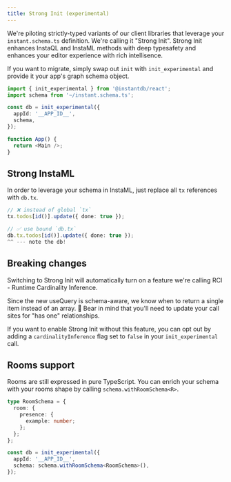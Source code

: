 ```yaml
---
title: Strong Init (experimental)
---
```


We're piloting strictly-typed variants of our client libraries that leverage your `instant.schema.ts` definition. We're calling it "Strong Init". Strong Init enhances InstaQL and InstaML methods with deep typesafety and enhances your editor experience with rich intellisence.

If you want to migrate, simply swap out `init` with `init_experimental` and provide it your app's graph schema object.

```ts
import { init_experimental } from '@instantdb/react';
import schema from '~/instant.schema.ts';

const db = init_experimental({
  appId: '__APP_ID__',
  schema,
});

function App() {
  return <Main />;
}
```

## Strong InstaML

In order to leverage your schema in InstaML, just replace all `tx` references with `db.tx`.

```ts
// ❌ instead of global `tx`
tx.todos[id()].update({ done: true });

// ✅ use bound `db.tx`
db.tx.todos[id()].update({ done: true });
^^ --- note the db!
```

## Breaking changes

Switching to Strong Init will automatically turn on a feature we're calling RCI - Runtime Cardinality Inference.

Since the new useQuery is schema-aware, we know when to return a single item instead of an array. 🎉 Bear in mind that you'll need to update your call sites for "has one" relationships.

If you want to enable Strong Init without this feature, you can opt out by adding a `cardinalityInference` flag set to `false` in your `init_experimental` call.

## Rooms support

Rooms are still expressed in pure TypeScript. You can enrich your schema with your rooms shape by calling `schema.withRoomSchema<R>`.

```ts
type RoomSchema = {
  room: {
    presence: {
      example: number;
    };
  };
};

const db = init_experimental({
  appId: '__APP_ID__',
  schema: schema.withRoomSchema<RoomSchema>(),
});
```

